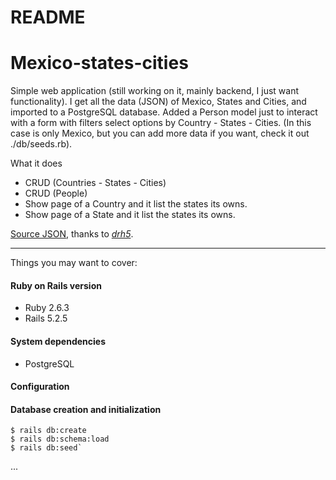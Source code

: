 # README
# Mexico-states-cities

Simple web application (still working on it, mainly backend, I just want functionality).
I get all the data (JSON) of Mexico, States and Cities, and imported to a PostgreSQL database. Added a Person model just to interact with a form with filters select options by Country - States - Cities. (In this case is only Mexico, but you can add more data if you want, check it out ./db/seeds.rb).

What it does
- CRUD (Countries - States - Cities)
- CRUD (People)
- Show page of a Country and it list the states its owns.
- Show page of a State and it list the states its owns.

[Source JSON](https://dr5hn.github.io/countries-states-cities-database/), thanks to [*drh5*](https://github.com/dr5hn).

------------


Things you may want to cover:

#### Ruby on Rails version
- Ruby 2.6.3
- Rails 5.2.5

#### System dependencies
- PostgreSQL

#### Configuration

#### Database creation and initialization
    $ rails db:create
    $ rails db:schema:load
    $ rails db:seed`

...
